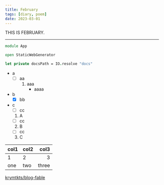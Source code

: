 ```yaml
---
title: February
tags: [diary, poem]
date: 2023-03-01
---
```


THIS IS FEBRUARY.

---

```fsharp
module App

open StaticWebGenerator

let private docsPath = IO.resolve "docs"
```

- a
  - [ ] aa
    1. aaa
       - aaaa
- b
  - [x] bb
- c
  - [ ] cc
  1. A
  - [ ] cc
  2. B
  - [ ] cc
  3. C

| col1 | col2 |  col3 |
| ---- | :--- | ----: |
| 1    | 2    |     3 |
| one  | two  | three |

[krymtkts/blog-fable](https://github.com/krymtkts/blog-fable)
